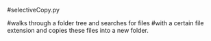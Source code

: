 #selectiveCopy.py

#walks through a folder tree and searches for files 
#with a certain file extension and copies these files into a new folder.
